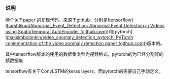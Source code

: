 ### 说明

两个关于[paper](https://arxiv.org/abs/1701.01546) 的复现代码，来源于github，分别是[tensorflow]([harshtikuu/Abnormal_Event_Detection: Abnormal Event Detection in Videos using SpatioTemporal AutoEncoder (github.com)](https://github.com/harshtikuu/Abnormal_Event_Detection))和[pytorch]([maksimbolonkin/video_anomaly_detection_pytorch: PyTorch implementation of the video anomaly detection paper (github.com)](https://github.com/maksimbolonkin/video_anomaly_detection_pytorch))版本的。

其中tensorflow版本的使用的数据集类型为视频格式，pytorch的为已经分割好的帧数据集

tensorflow有关于ConvLSTM的keras layers，而pytorch的需要自己手动定义。

